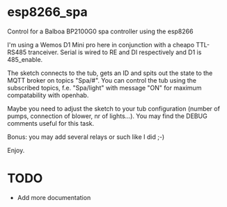 # esp8266_spa
Control for a Balboa BP2100G0 spa controller using the esp8266

I'm using a Wemos D1 Mini pro here in conjunction with a cheapo TTL-RS485 tranceiver.
Serial is wired to RE and DI respectively and D1 is 485_enable.

The sketch connects to the tub, gets an ID and spits out the state to the MQTT broker on topics "Spa/#".
You can control the tub using the subscribed topics, f.e. "Spa/light" with message "ON" for maximum compatability with openhab.

Maybe you need to adjust the sketch to your tub configuration (number of pumps, connection of blower, nr of lights...). You may find the DEBUG comments useful for this task.

Bonus: you may add several relays or such like I did ;-)

Enjoy.

# TODO
- Add more documentation
